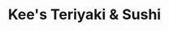---
layout: place
title: "Kee's Teriyaki & Sushi"
permalink: /texas/el-paso/kee-s-teriyaki-sushi.html
stateAbbr: TX
stateName: Texas
cityName: El Paso
place_id: ChIJgfnAuGhE54YRcreq3Eo5wto
photos:
  - name: >-
      places/ChIJgfnAuGhE54YRcreq3Eo5wto/photos/AeeoHcLph3FwsdAPr0UG22KNmYAJgl0BUEMyOz5BK9AqrMS5YX5LXYg111gZ6e_7kNXynKnS8QAoI7plMxNfKp-cfGDK2XMXPgB_610N8Hau_LdjTGcrjrLGIChEy6u3RzyRfCELcOCoWeaH3GcBB7VsljsvfyhAAw2rW6yhtfSTh5yfGhMEfynyF0WDqsulJXrXsVWDB_BBpQ3Q1pHtL9Yi0ZHI3MA5q9osWiALrVxkYDI3stv3CnIGchlBn_80bD1f2yX0TxZcpLamgCOWCb8a-sdOSmsuC1nu6I1Bk5LL3_pde0kiuoi1_c2Ob9__y8V1Zp-ttS-tMehrLWvFaUwCrgDso0W1eftx_vEcIIzoAEo1Dt0evbtvZNsfMZCKBOiRqYK91X7uIvC45lkJQLEp1YcRUYORciYSlYobWFIut9k
    widthPx: 4000
    heightPx: 1868
    authorAttributions:
      - displayName: J Torr
        uri: https://maps.google.com/maps/contrib/111479900933331590731
        photoUri: >-
          https://lh3.googleusercontent.com/a-/ALV-UjW6RgXe_6L9XkAcBzOyf4S0NLjkj12hQYm604AgNGECfEwMV2E0=s100-p-k-no-mo
    flagContentUri: >-
      https://www.google.com/local/imagery/report/?cb_client=maps_api_places.places_api&image_key=!1e10!2sCIHM0ogKEICAgIDqvNKCOw&hl=en-US
    googleMapsUri: >-
      https://www.google.com/maps/place//data=!3m4!1e2!3m2!1sCIHM0ogKEICAgIDqvNKCOw!2e10!4m2!3m1!1s0x86e74468b8c0f981:0xdac2394adcaab772
  - name: >-
      places/ChIJgfnAuGhE54YRcreq3Eo5wto/photos/AeeoHcI-onS92ZFJy9A3NrR_TdLhT8Id6eNFFYbf-yKPZ0OeYArfgAwhv_wd9Ie7AzDa8UZOxTbIrAR8OIy-McpZJirfN5_s-ukH3OK4gXAUZiuohKxRfhC-HVUqbx40X_9kajstaJky9_cXVxFJN9GMYFSv6D9i5JyHJeEmv0GadT8Futp8O-0acGBvojfIVxRLKb7igdY-Aj3hsNhgKusXiG9nEMYiFzP5_9ZHW9-bCaEAfLGHNLtIcUBnsesMvvCfEULVzoll4AQLVnnM6ROGIq48S_oAAizOTI9uo5k3TtGT_OqhO1IvGZ61U7CfzbFYH3jQSIyx70LugixhYXeCkDIdoSfHiLaNh9ZH2YV3lxB3Mc5b1f2MTUnHkwH88tEVpczS8uEaAWEdyZtZFZCqKfFLGQDlf5wIArEPgQ
    widthPx: 3024
    heightPx: 4032
    authorAttributions:
      - displayName: Rayn & Co. Photography
        uri: https://maps.google.com/maps/contrib/114714497715461546308
        photoUri: >-
          https://lh3.googleusercontent.com/a-/ALV-UjXXM8XO_BIpFfvtWNh-DuW26Dk0p2ET1Le_sUWJqp9i4N3zu6I=s100-p-k-no-mo
    flagContentUri: >-
      https://www.google.com/local/imagery/report/?cb_client=maps_api_places.places_api&image_key=!1e10!2sCIHM0ogKEICAgMCA0Pr4vwE&hl=en-US
    googleMapsUri: >-
      https://www.google.com/maps/place//data=!3m4!1e2!3m2!1sCIHM0ogKEICAgMCA0Pr4vwE!2e10!4m2!3m1!1s0x86e74468b8c0f981:0xdac2394adcaab772
  - name: >-
      places/ChIJgfnAuGhE54YRcreq3Eo5wto/photos/AeeoHcK6zrv_7OdeUwMY_uxqbEFrbATcIf8w3WVPpAiyYSxGokOyRM2zmTELFvK0OkZLCQqXZNhITKWhs9B6M-kjTk7D99tlOIMAFYg4ayFhhhzmDBQKOrGJs6hHLDqFxlSLbf-K8hmvoqjzmQHzL-YHZbwmDShsh-AefAu8uX74b5PTcCCjGEGdXg7FuOlaYKZ0L79eBZBJNUyocWpq2bHbWZf9HwhCabsI0V2uwEw4dXg3Y-XkJKf4ezhhVEl6P6e7rGvK1flmGAXKAeGl85_GH7DNurkP46e3zRiSpTwJ8sfQ9ZK4b5DHnjWYBa3ymFwSJEIkqOXkErmBqPJd3uCmHctRpRTRB77B2zgDDAc3u3yl77N8hDQm5OwfqTeqsMSUzpmJIagUeM9vs7iHjyIiUxwY99_ZPi8MzDTgy-hV_wFMcFQ
    widthPx: 1080
    heightPx: 1920
    authorAttributions:
      - displayName: Ricardo alcala
        uri: https://maps.google.com/maps/contrib/102262121933944389212
        photoUri: >-
          https://lh3.googleusercontent.com/a-/ALV-UjU3RHU-viAt1NyhMgDd_lbZRopGCpMG6CczDKQFBsgkU0Mt1-2q=s100-p-k-no-mo
    flagContentUri: >-
      https://www.google.com/local/imagery/report/?cb_client=maps_api_places.places_api&image_key=!1e10!2sCIHM0ogKEICAgIDeouSWpgE&hl=en-US
    googleMapsUri: >-
      https://www.google.com/maps/place//data=!3m4!1e2!3m2!1sCIHM0ogKEICAgIDeouSWpgE!2e10!4m2!3m1!1s0x86e74468b8c0f981:0xdac2394adcaab772
  - name: >-
      places/ChIJgfnAuGhE54YRcreq3Eo5wto/photos/AeeoHcJ9Di_UO_rNHSciMAVpGpSj4OphvRSMmuMUb33qVwIjqhZjxTScYhePaceBKJ2SongyrkD-r9qSv2IpjDfeLAJjCWSf7UiFRWGwHz2jx0Ahkv3pRpGMCYtXARYHL4o-p2GDYhqxgVkqB-FwodXfmZ7sWQ6X1YzqZR2nnG8VzPP8qnhKk6CE_CscaAWGgJffuvGUe4ZkhnnPvKQFbxRcBgKEvi90BvIzHwIUTv5y21ZXoxS6TFRIlYuFBsn-_rF0oIS_hTZUFTbbOGqVN3nYYqITpXBzXghbd9wxc5Ro2e552Hl4nJ3pDcRPkiETguyyOK0XbiIvA1qE_5wN6fF1q6gh6iahZN191Hccnq8H0OKZLmbuqEQhEnipAKAjYx4BUQMDb9m37-hUZiQtQ_83plcRp8zfuFO9t6l2f3eOjB76_ESgf2cyzUMeJkgpvB3r
    widthPx: 4000
    heightPx: 3000
    authorAttributions:
      - displayName: Mac Ranch
        uri: https://maps.google.com/maps/contrib/111699840292438841804
        photoUri: >-
          https://lh3.googleusercontent.com/a-/ALV-UjW7UmuXcwlrDcODXogPekUC6Rjf-d6v2WMz_S5U5YQlzIEOqXE=s100-p-k-no-mo
    flagContentUri: >-
      https://www.google.com/local/imagery/report/?cb_client=maps_api_places.places_api&image_key=!1e10!2sCIABIhAF0Be_QCu0-2eqeT8AAPMS&hl=en-US
    googleMapsUri: >-
      https://www.google.com/maps/place//data=!3m4!1e2!3m2!1sCIABIhAF0Be_QCu0-2eqeT8AAPMS!2e10!4m2!3m1!1s0x86e74468b8c0f981:0xdac2394adcaab772
  - name: >-
      places/ChIJgfnAuGhE54YRcreq3Eo5wto/photos/AeeoHcJj9NScfgiOrQo6MQuwMzvqGDMS4fGt3HWYFApt1CXVR16It00L4TGtpIKhW7F0XnRlmHV5DvQJ2Ace0mxZQ7NZ3aYYiSL_Fz_mm028UZwXHFP-Ys8-LDQ0yujrT0BP1_g16-I8VI8S8tabGXfqEXtKIgeo2lzBgMz1qYWPv6bTr74BxIu3K6ICGxPRcbwmaBX9ZT6l3esxQK98q2PEeYzRZSS2vxmJTQtbYrTIQT4k7i5jMWUWb7u7lEyRsBL_Mu5auP35FxYCFLMfR9PVt8Fh7ZMOsN0J1Klj0kmMycFm_U9zS9_xs--zPDUQlrVbM1iDvQQtZXVq8D33zXRV_MANOw1IrkmEPA3VZi18NLMogSQUzCR0XdIaruCPLcTOhCsnAZ1fT4qMQYUdzfqerBilgwI-VGPRs9uHGYaiTge86WS4
    widthPx: 3999
    heightPx: 2857
    authorAttributions:
      - displayName: Vanessa Sanders
        uri: https://maps.google.com/maps/contrib/112435689659949770451
        photoUri: >-
          https://lh3.googleusercontent.com/a-/ALV-UjUtwMF8_VFP96eNz5PyGZi2NETaQsWGdqLeNTjgwDll41CHcUz3=s100-p-k-no-mo
    flagContentUri: >-
      https://www.google.com/local/imagery/report/?cb_client=maps_api_places.places_api&image_key=!1e10!2sCIHM0ogKEICAgIDnzJ3vowE&hl=en-US
    googleMapsUri: >-
      https://www.google.com/maps/place//data=!3m4!1e2!3m2!1sCIHM0ogKEICAgIDnzJ3vowE!2e10!4m2!3m1!1s0x86e74468b8c0f981:0xdac2394adcaab772
  - name: >-
      places/ChIJgfnAuGhE54YRcreq3Eo5wto/photos/AeeoHcIYlMgTxFBlZa-Mc9SyVTJFeIbv6gI9jg5JPdXkH1NXFv31gL4mVYQ7xj12_NGWHnCFaVITE7yI19wsGAs8bYioZIJ08kHAuUkQAEBahVEZkhp2O0r64qCjESR6n6c9qN6_EsqELETd2xKNRhs40KeoMWJk8h5mLvy6_RR-8JiPNrYyPDezxNvpSTB43_7b2mRVoFmQ0iL5oqw2ZbDfztpMsNRp2Pz3yBhFjDVwhJRKeWyyPvzarvqQEovCC15e4b8RSxG03tNxKnU3IN2Sg5o7RVf6LicZNeCAK5nddYGj-9f_OfdfGVX5VzHzFBQw_mMxvVV2VQmxYK_PaKxSzusAcU3xwELh7pfcDBlF8pughc_Vzx8hEBwmY6zZT7itUVO2xA1TjvuXZ4vi0IBX6Oq4N_tvMrtfdSCaCk6NGYDqyA
    widthPx: 4032
    heightPx: 3024
    authorAttributions:
      - displayName: G. Marquez
        uri: https://maps.google.com/maps/contrib/112778924111030238828
        photoUri: >-
          https://lh3.googleusercontent.com/a-/ALV-UjXjovj4sI_toHfAq3sIUCCRtCyI5l_4gQx4yw_KesIN2rASV4yQ2w=s100-p-k-no-mo
    flagContentUri: >-
      https://www.google.com/local/imagery/report/?cb_client=maps_api_places.places_api&image_key=!1e10!2sCIHM0ogKEICAgICBjOvYSA&hl=en-US
    googleMapsUri: >-
      https://www.google.com/maps/place//data=!3m4!1e2!3m2!1sCIHM0ogKEICAgICBjOvYSA!2e10!4m2!3m1!1s0x86e74468b8c0f981:0xdac2394adcaab772
  - name: >-
      places/ChIJgfnAuGhE54YRcreq3Eo5wto/photos/AeeoHcLWIsW3v8C-ijPIX5Fvo_1iTrqHa_LQ533hhZii4MAdmBdP9SaKUJ6XLDfwhCynLcvDQUfQ6BvVBYDfW2OTmw_W809UTOglC8DONQ8eWkB-9Sx5Quhpb-fr3hzVrSIZ5htZhnZ2eVxjZVJiNOaF6mQS5GZJw7e-PXBMmZ_nXREfhbX-nRkGfyvWYmfiqUUB-AEfXw0Ud1OQ5-lLpBl7jK390KkcWKwrQ22scoCAHW1hTOjZRIrzRMolIcNh7AwXhVR0SmRRAm5tOjxxSeEcNJC5tWcXc21d_P5fmDSIpXPmyMItxUfWbv6EzX9YScXR2WNlrXgx-MUIbrtEgftJ82psi85dxdgPLUDm58C2dvfkyBtf6IMycYnwhFVr5f9Scdd0wY3b7FNqWduBpwQUvf1SQYBwowsXduCdWwbc_UrPUc-4
    widthPx: 3024
    heightPx: 4032
    authorAttributions:
      - displayName: Lindsay Smith
        uri: https://maps.google.com/maps/contrib/108520444890041546243
        photoUri: >-
          https://lh3.googleusercontent.com/a/ACg8ocJX6kQhW-_X6GKJtiXHhfLdYzig6gd9r7QzpFMG64NoO9J9mA=s100-p-k-no-mo
    flagContentUri: >-
      https://www.google.com/local/imagery/report/?cb_client=maps_api_places.places_api&image_key=!1e10!2sCIHM0ogKEICAgICD6-mXuAE&hl=en-US
    googleMapsUri: >-
      https://www.google.com/maps/place//data=!3m4!1e2!3m2!1sCIHM0ogKEICAgICD6-mXuAE!2e10!4m2!3m1!1s0x86e74468b8c0f981:0xdac2394adcaab772
  - name: >-
      places/ChIJgfnAuGhE54YRcreq3Eo5wto/photos/AeeoHcI5wpQTmME3S8PAnk-oyDPsTNubZXQNshnxZhmJ0l8n76aL0V78Qt4dQkaaoU1ym3UpvVzrsDn9D4hcZSVnR9IFi0vhHkGfy3ubvzV4L5VMVbgR0v-jpsVRnBiz_8i-DiMWWNpV-55Ivzy0jYR8fxIFsEltZhCYMagsEZ1pnXw9ZpnRjvsuHo9SVxGXiUtpy4Th2Fne4GWidPq5OS8NKOo9o2VQ8mwuA9M6Ze9cXxxr4YgydGniH79rjy-YH0yjKYk6ZeNNuLh95nw98DBbcsDWYGMx8cJGYtdJ3oSepPo-V8yj0T__6DwDEYKPdFHc4MMtxP3NdM7Im09hHuIEhhQeZ_lFSUgLhpni14DDJFsgi2AIiswh7hxFMVpLsIW2as5-C-qVHek0NM96AUjFXs_8CdjHzjRAd3E7N4nL5iLIHg
    widthPx: 2592
    heightPx: 1944
    authorAttributions:
      - displayName: Leslie Xaxavier
        uri: https://maps.google.com/maps/contrib/105490804278409543626
        photoUri: >-
          https://lh3.googleusercontent.com/a-/ALV-UjViXr69zoLUzw5dnka-6p9xKt9c95q5J_Xg0A7_hHxGEgwOQX0=s100-p-k-no-mo
    flagContentUri: >-
      https://www.google.com/local/imagery/report/?cb_client=maps_api_places.places_api&image_key=!1e10!2sCIHM0ogKEICAgID43qiTBA&hl=en-US
    googleMapsUri: >-
      https://www.google.com/maps/place//data=!3m4!1e2!3m2!1sCIHM0ogKEICAgID43qiTBA!2e10!4m2!3m1!1s0x86e74468b8c0f981:0xdac2394adcaab772
  - name: >-
      places/ChIJgfnAuGhE54YRcreq3Eo5wto/photos/AeeoHcIphAXuVpaVOBpvvrqFz7602W7Lspn-4ICbfQwMhb4puhLXNS0L7BQSU_edgwoQyshje_LKxkBGj7YN4gIR2-BnWJ32J928mWLLSw5GZyvG_8dL30Ex8S3l5GPtWuoaCW7NLu_I7KpgIcc4jAZubFLp-CyZbmOIaCFnqH7FchK_UC5dX52cPEjepaOLqKrgoyBtrPRFf1O-uQYOqoMJQUC-DsWd0c1KfjeyzzQ2rVqHDcdAy1uz2kyas9OdNWQmRl_UtxJU2YVWIn-SiKBq7eZU9XbWbbhsJX1_HjKsWmQ-yn4iV2eGrx5iaNrIiNuslLD-Tc_fIflHuceo_RutlOsm2Z8DCmXZVKrkN11dSyoNi2L9ydRjI31Gq-NVwfWJ0ncTh06JYfurxZsX6h0A37adnMPVkYAiFWwHRxgn8fQ
    widthPx: 4160
    heightPx: 3120
    authorAttributions:
      - displayName: Leslie Xaxavier
        uri: https://maps.google.com/maps/contrib/105490804278409543626
        photoUri: >-
          https://lh3.googleusercontent.com/a-/ALV-UjViXr69zoLUzw5dnka-6p9xKt9c95q5J_Xg0A7_hHxGEgwOQX0=s100-p-k-no-mo
    flagContentUri: >-
      https://www.google.com/local/imagery/report/?cb_client=maps_api_places.places_api&image_key=!1e10!2sCIHM0ogKEICAgID4nvyjNA&hl=en-US
    googleMapsUri: >-
      https://www.google.com/maps/place//data=!3m4!1e2!3m2!1sCIHM0ogKEICAgID4nvyjNA!2e10!4m2!3m1!1s0x86e74468b8c0f981:0xdac2394adcaab772
  - name: >-
      places/ChIJgfnAuGhE54YRcreq3Eo5wto/photos/AeeoHcKfmOggSCUh8kgWKod7muwSlmNqft0E-E6mbOjErzafUnnTZ5lj5ryxArPu5MCOcDDvbaFeUVlCSddX0njiQjxOyf5GXbdoMlcPeC6cKzccQXJ-152UzUlX6rJXmRg_kRrO-0XRU1wWcpnrkaP2XET7JBo4kDhpX2hJWGVrmlMDqtlliI1f9cJHYV0zoXv9mLEzltv-948zAwcNzzRHDveYh-pm5cZFf22COL18zkms0MPfIpY9xb67YzO5kdTcsRpl1EpLP6SjOyQ2QREDf_J0LVsK9RlToK4OvdACbFlnbF2OyjCfvaidpWV6BzXtL_yFTEydaEaAE3DdXoQwCcV9aZVrr0icOzQZaQeT1L_GpfxE2MIHv_7GTMr-5-1msy4A7WDMOXQPJMcvrNryrxbb2yzXvl3NaLG7tRhGZd7pvnsf
    widthPx: 4032
    heightPx: 3024
    authorAttributions:
      - displayName: G. Marquez
        uri: https://maps.google.com/maps/contrib/112778924111030238828
        photoUri: >-
          https://lh3.googleusercontent.com/a-/ALV-UjXjovj4sI_toHfAq3sIUCCRtCyI5l_4gQx4yw_KesIN2rASV4yQ2w=s100-p-k-no-mo
    flagContentUri: >-
      https://www.google.com/local/imagery/report/?cb_client=maps_api_places.places_api&image_key=!1e10!2sCIHM0ogKEICAgICBjOvYyAE&hl=en-US
    googleMapsUri: >-
      https://www.google.com/maps/place//data=!3m4!1e2!3m2!1sCIHM0ogKEICAgICBjOvYyAE!2e10!4m2!3m1!1s0x86e74468b8c0f981:0xdac2394adcaab772
address: 11660 Montwood Dr, El Paso, TX 79936, USA
street: 11660 Montwood Dr
city: El Paso
state: TX
zip: '79936'
country: USA
neighborhood: East El Paso
latitude: '31.766922'
longitude: '-106.286432'
accessibility_options:
  wheelchairAccessibleParking: true
  wheelchairAccessibleEntrance: true
  wheelchairAccessibleRestroom: true
  wheelchairAccessibleSeating: true
business_status: OPERATIONAL
name: Kee's Teriyaki & Sushi
google_maps_links:
  directionsUri: >-
    https://www.google.com/maps/dir//''/data=!4m7!4m6!1m1!4e2!1m2!1m1!1s0x86e74468b8c0f981:0xdac2394adcaab772!3e0
  placeUri: https://maps.google.com/?cid=15763224639442696050
  writeAReviewUri: >-
    https://www.google.com/maps/place//data=!4m3!3m2!1s0x86e74468b8c0f981:0xdac2394adcaab772!12e1
  reviewsUri: >-
    https://www.google.com/maps/place//data=!4m4!3m3!1s0x86e74468b8c0f981:0xdac2394adcaab772!9m1!1b1
  photosUri: >-
    https://www.google.com/maps/place//data=!4m3!3m2!1s0x86e74468b8c0f981:0xdac2394adcaab772!10e5
primary_type: Japanese Restaurant
opening_hours:
  regular: null
  current: null
secondary_opening_hours:
  regular:
    weekdayDescriptions: null
    type: null
  current:
    weekdayDescriptions: null
    type: null
phone: null
price_level: null
price_range: null
rating: null
rating_count: 0
website: null
description: null
reviews: null
parking_options: null
payment_options: null
allow_dogs: null
curbside_pickup: null
delivery: null
dine_in: null
good_for_children: null
good_for_groups: null
good_for_sports: null
live_music: null
menu_for_children: null
outdoor_seating: null
reservable: null
restroom: null
serves_beer: null
serves_breakfast: null
serves_brunch: null
serves_cocktails: null
serves_coffee: null
serves_dinner: null
serves_dessert: null
serves_lunch: null
serves_vegetarian_food: null
serves_wine: null
takeout: null
slug: Kee-s-Teriyaki-and-Sushi

---